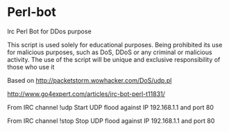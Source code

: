 Perl-bot
========

Irc Perl Bot for DDos purpose

This script is used solely for educational purposes.
Being prohibited its use for malicious purposes, such as DoS, DDoS or any criminal or malicious activity.
The use of the script will be unique and exclusive responsibility of those who use it

Based on
http://packetstorm.wowhacker.com/DoS/udp.pl

http://www.go4expert.com/articles/irc-bot-perl-t11831/

From IRC channel
!udp
Start UDP flood against IP 192.168.1.1 and port 80


From IRC channel
!stop
Stop UDP flood against IP 192.168.1.1 and port 80
